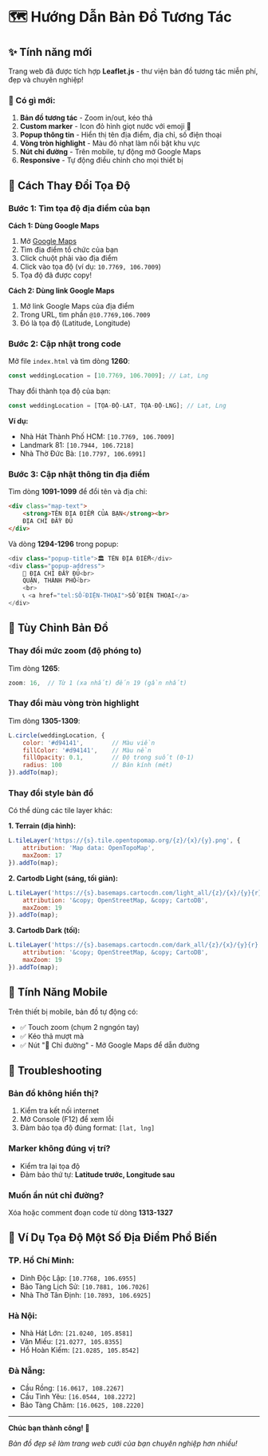 # 🗺️ Hướng Dẫn Bản Đồ Tương Tác

## ✨ Tính năng mới

Trang web đã được tích hợp **Leaflet.js** - thư viện bản đồ tương tác miễn phí, đẹp và chuyên nghiệp!

### 🎯 Có gì mới:

1. **Bản đồ tương tác** - Zoom in/out, kéo thả
2. **Custom marker** - Icon đỏ hình giọt nước với emoji 💒
3. **Popup thông tin** - Hiển thị tên địa điểm, địa chỉ, số điện thoại
4. **Vòng tròn highlight** - Màu đỏ nhạt làm nổi bật khu vực
5. **Nút chỉ đường** - Trên mobile, tự động mở Google Maps
6. **Responsive** - Tự động điều chỉnh cho mọi thiết bị

## 📍 Cách Thay Đổi Tọa Độ

### Bước 1: Tìm tọa độ địa điểm của bạn

**Cách 1: Dùng Google Maps**
1. Mở [Google Maps](https://maps.google.com)
2. Tìm địa điểm tổ chức của bạn
3. Click chuột phải vào địa điểm
4. Click vào tọa độ (ví dụ: `10.7769, 106.7009`)
5. Tọa độ đã được copy!

**Cách 2: Dùng link Google Maps**
1. Mở link Google Maps của địa điểm
2. Trong URL, tìm phần `@10.7769,106.7009`
3. Đó là tọa độ (Latitude, Longitude)

### Bước 2: Cập nhật trong code

Mở file `index.html` và tìm dòng **1260**:

```javascript
const weddingLocation = [10.7769, 106.7009]; // Lat, Lng
```

Thay đổi thành tọa độ của bạn:

```javascript
const weddingLocation = [TỌA-ĐỘ-LAT, TỌA-ĐỘ-LNG]; // Lat, Lng
```

**Ví dụ:**
- Nhà Hát Thành Phố HCM: `[10.7769, 106.7009]`
- Landmark 81: `[10.7944, 106.7218]`
- Nhà Thờ Đức Bà: `[10.7797, 106.6991]`

### Bước 3: Cập nhật thông tin địa điểm

Tìm dòng **1091-1099** để đổi tên và địa chỉ:

```html
<div class="map-text">
    <strong>TÊN ĐỊA ĐIỂM CỦA BẠN</strong><br>
    ĐỊA CHỈ ĐẦY ĐỦ
</div>
```

Và dòng **1294-1296** trong popup:

```javascript
<div class="popup-title">🏛️ TÊN ĐỊA ĐIỂM</div>
<div class="popup-address">
    📍 ĐỊA CHỈ ĐẦY ĐỦ<br>
    QUẬN, THÀNH PHỐ<br>
    <br>
    📞 <a href="tel:SỐ-ĐIỆN-THOẠI">SỐ ĐIỆN THOẠI</a>
</div>
```

## 🎨 Tùy Chỉnh Bản Đồ

### Thay đổi mức zoom (độ phóng to)

Tìm dòng **1265**:
```javascript
zoom: 16,  // Từ 1 (xa nhất) đến 19 (gần nhất)
```

### Thay đổi màu vòng tròn highlight

Tìm dòng **1305-1309**:
```javascript
L.circle(weddingLocation, {
    color: '#d94141',        // Màu viền
    fillColor: '#d94141',    // Màu nền
    fillOpacity: 0.1,        // Độ trong suốt (0-1)
    radius: 100              // Bán kính (mét)
}).addTo(map);
```

### Thay đổi style bản đồ

Có thể dùng các tile layer khác:

**1. Terrain (địa hình):**
```javascript
L.tileLayer('https://{s}.tile.opentopomap.org/{z}/{x}/{y}.png', {
    attribution: 'Map data: OpenTopoMap',
    maxZoom: 17
}).addTo(map);
```

**2. Cartodb Light (sáng, tối giản):**
```javascript
L.tileLayer('https://{s}.basemaps.cartocdn.com/light_all/{z}/{x}/{y}{r}.png', {
    attribution: '&copy; OpenStreetMap, &copy; CartoDB',
    maxZoom: 19
}).addTo(map);
```

**3. Cartodb Dark (tối):**
```javascript
L.tileLayer('https://{s}.basemaps.cartocdn.com/dark_all/{z}/{x}/{y}{r}.png', {
    attribution: '&copy; OpenStreetMap, &copy; CartoDB',
    maxZoom: 19
}).addTo(map);
```

## 📱 Tính Năng Mobile

Trên thiết bị mobile, bản đồ tự động có:
- ✅ Touch zoom (chụm 2 ngngón tay)
- ✅ Kéo thả mượt mà
- ✅ Nút "🧭 Chỉ đường" - Mở Google Maps để dẫn đường

## 🔧 Troubleshooting

### Bản đồ không hiển thị?
1. Kiểm tra kết nối internet
2. Mở Console (F12) để xem lỗi
3. Đảm bảo tọa độ đúng format: `[lat, lng]`

### Marker không đúng vị trí?
- Kiểm tra lại tọa độ
- Đảm bảo thứ tự: **Latitude trước, Longitude sau**

### Muốn ẩn nút chỉ đường?
Xóa hoặc comment đoạn code từ dòng **1313-1327**

## 🌟 Ví Dụ Tọa Độ Một Số Địa Điểm Phổ Biến

### TP. Hồ Chí Minh:
- Dinh Độc Lập: `[10.7768, 106.6955]`
- Bảo Tàng Lịch Sử: `[10.7881, 106.7026]`
- Nhà Thờ Tân Định: `[10.7893, 106.6925]`

### Hà Nội:
- Nhà Hát Lớn: `[21.0240, 105.8581]`
- Văn Miếu: `[21.0277, 105.8355]`
- Hồ Hoàn Kiếm: `[21.0285, 105.8542]`

### Đà Nẵng:
- Cầu Rồng: `[16.0617, 108.2267]`
- Cầu Tình Yêu: `[16.0544, 108.2272]`
- Bảo Tàng Chăm: `[16.0625, 108.2220]`

---

**Chúc bạn thành công! 🎊**

*Bản đồ đẹp sẽ làm trang web cưới của bạn chuyên nghiệp hơn nhiều!*

